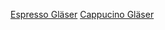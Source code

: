 
[Espresso Gläser](https://www.delonghi.com/de-de/espresso-collection/p/DLSC300)
[Cappucino Gläser](https://www.delonghi.com/de-de/doppelwandige-cappuccinoglaeser-270-ml-2er-set/p/DLSC311)
